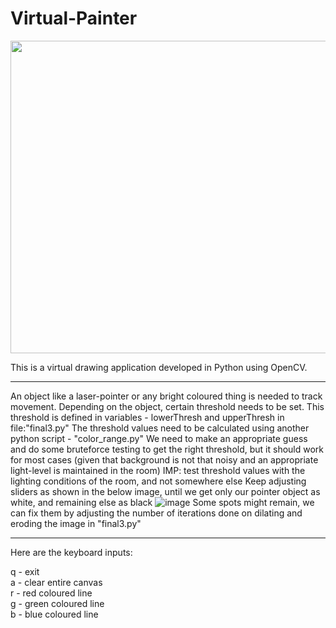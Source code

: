 # Virtual-Painter

<img src="https://github.com/keerthan657/Virtual-Painter/blob/main/gif_large.gif" width="800" height="500" />

This is a virtual drawing application developed in Python using OpenCV.

<hr>

An object like a laser-pointer or any bright coloured thing is needed to track movement. Depending on the object, certain threshold needs to be set.
This threshold is defined in variables - lowerThresh and upperThresh in file:"final3.py"
The threshold values need to be calculated using another python script - "color_range.py"
We need to make an appropriate guess and do some bruteforce testing to get the right threshold, but it should work for most cases
(given that background is not that noisy and an appropriate light-level is maintained in the room)
IMP: test threshold values with the lighting conditions of the room, and not somewhere else
Keep adjusting sliders as shown in the below image, until we get only our pointer object as white, and remaining else as black
![image](https://user-images.githubusercontent.com/62998415/133929062-6ce090b4-fd52-4d16-b352-9880a5a29469.png)
Some spots might remain, we can fix them by adjusting the number of iterations done on dilating and eroding the image in "final3.py"

<hr>

Here are the keyboard inputs:
<div>
q - exit
</div>
<div>
a - clear entire canvas
</div>
<div>
r - red coloured line
</div>
<div>
g - green coloured line
</div>
<div>
b - blue coloured line
</div>
